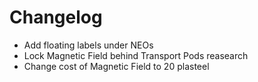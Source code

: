 # Changelog
- Add floating labels under NEOs
- Lock Magnetic Field behind Transport Pods reasearch
- Change cost of Magnetic Field to 20 plasteel
